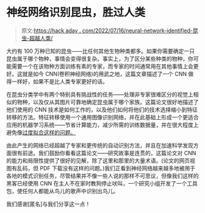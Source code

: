 # 神经网络识别昆虫，胜过人类

> 原文:[https://hack aday . com/2022/07/16/neural-network-identified-昆虫-超越人类/](https://hackaday.com/2022/07/16/neural-network-identifies-insects-outperforming-humans/)

大约有 100 万种已知的昆虫——比任何其他生物种类都多。如果你需要确定一只昆虫属于哪个物种，事情会变得很复杂。事实上，为了区分某些种类的物种，你可能需要一个在该物种方面训练有素的专家，而专家的时间通常用在其他事情上会更好。这就是如今 CNN(卷积神经网络)的用武之地，这篇文章描述了一个 CNN 做得一样好，如果不是比人类专家更好的话。

在昆虫分类学中有两个特别具有挑战性的任务——处理非专家很难区分的视觉上相似的物种，以及仅从其图片可靠地确定昆虫属于哪个家族。这篇论文很好地描述了他们使用的 CNN 技术是如何工作的，以及他们如何将他们的技术选择缩小到特征转移的方法。特征转移使用一个通用图像识别网络，并在此基础上形成一个更适合应用的机器学习系统——节省计算能力，减少所需的训练数据量，并在很大程度上避免像[过度拟合这样的问题。](https://hackaday.com/2019/01/14/project-shows-how-to-use-machine-learning-to-detect-pedestrians/)

由此产生的网络已经超越了专家和更传统的自动识别方法，并且在加速科学发现方面很有前途。我们鼓励你看看这篇论文——研究故事是连贯的，这篇论文对 CNN 的能力和局限性提供了很好的见解，除了这里和那里的大量术语。(论文的网页视图有乱码，但 PDF 下载没有这样的问题。)我们正看到神经网络越来越多地被用于各地的模式识别任务，尽管结果并不像一些人说的那样不可思议，但像我们这样的黑客已经使用 CNN 在主人不在家时教狗停止吠叫，一个研究小组开发了一个工具包，使任何人都能从鸟儿的歌声中识别出鸟儿。

我们感谢[匿名]与我们分享这一点！